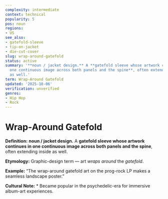 ```yaml
---
complexity: intermediate
context: technical
popularity: 5
pos: noun
regions:
- US
see_also:
- gatefold-sleeve
- tip-on-jacket
- die-cut-cover
slug: wrap-around-gatefold
status: active
summary: '**noun / jacket design.** A **gatefold sleeve whose artwork continues in
  one continuous image across both panels and the spine**, often extending inside
  as well.'
term: Wrap-Around Gatefold
updated: '2025-10-06'
verification: unverified
genres:
- Hip Hop
- Rock
---
```


# Wrap-Around Gatefold

**Definition:** **noun / jacket design.** A **gatefold sleeve whose artwork continues in one continuous image across both panels and the spine**, often extending inside as well.

**Etymology:** Graphic-design term — art *wraps around* the *gatefold*.

**Example:** “The wrap-around gatefold art on the prog-rock LP makes a seamless landscape poster.”

**Cultural Note:** * Became popular in the psychedelic-era for immersive album-art experiences.

